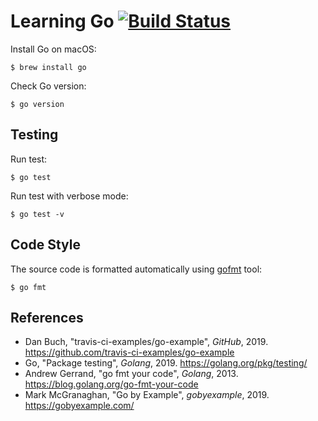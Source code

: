 # Learning Go [![Build Status][travis-img]][travis]

Install Go on macOS:

    $ brew install go

Check Go version:

    $ go version

## Testing

Run test:

    $ go test

Run test with verbose mode:

    $ go test -v

## Code Style

The source code is formatted automatically using
[gofmt](https://golang.org/cmd/gofmt/) tool:

    $ go fmt

## References

- Dan Buch, "travis-ci-examples/go-example", _GitHub_, 2019.
  <https://github.com/travis-ci-examples/go-example>
- Go, "Package testing", _Golang_, 2019.
  <https://golang.org/pkg/testing/>
- Andrew Gerrand, "go fmt your code", _Golang_, 2013.
  <https://blog.golang.org/go-fmt-your-code>
- Mark McGranaghan, "Go by Example", _gobyexample_, 2019.
  <https://gobyexample.com/>

[travis]: https://travis-ci.org/mincong-h/learning-go
[travis-img]: https://travis-ci.org/mincong-h/learning-go.svg?branch=master
